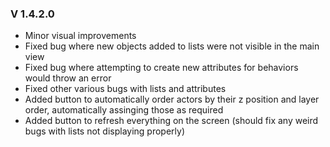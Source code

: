 ### V 1.4.2.0

- Minor visual improvements
- Fixed bug where new objects added to lists were not visible in the main view
- Fixed bug where attempting to create new attributes for behaviors would throw an error
- Fixed other various bugs with lists and attributes
- Added button to automatically order actors by their z position and layer order, automatically assinging those as required
- Added button to refresh everything on the screen (should fix any weird bugs with lists not displaying properly)